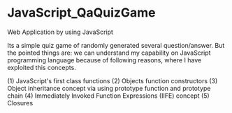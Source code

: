 # JavaScript_QaQuizGame
Web Application by using JavaScript

Its a simple quiz game of randomly generated several question/answer. But the pointed things are: we can understand my capability on JavaScript programming language because of following reasons, where I have exploited this concepts.

(1) JavaScript's first class functions
(2) Objects function constructors
(3) Object inheritance concept via using prototype function and prototype chain
(4) Immediately Invoked Function Expressions (IIFE) concept
(5) Closures
